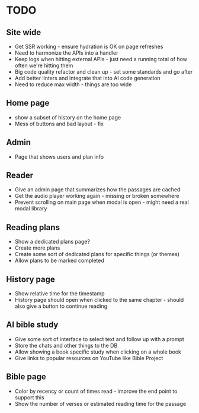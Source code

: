 # TODO

## Site wide

- Get SSR working - ensure hydration is OK on page refreshes
- Need to harmonize the APIs into a handler
- Keep logs when hitting external APIs - just need a running total of how often we're hitting them
- Big code quality refactor and clean up - set some standards and go after
- Add better linters and integrate that into AI code generation
- Need to reduce max width - things are too wide

## Home page

- show a subset of history on the home page
- Mess of buttons and bad layout - fix

## Admin

- Page that shows users and plan info

## Reader

- Give an admin page that summarizes how the passages are cached
- Get the audio player working again - missing or broken somewhere
- Prevent scrolling on main page when modal is open - might need a real modal library

## Reading plans

- Show a dedicated plans page?
- Create more plans
- Create some sort of dedicated plans for specific things (or themes)
- Allow plans to be marked completed

## History page

- Show relative time for the timestamp
- History page should open when clicked to the same chapter - should also give a button to continue reading

## AI bible study

- Give some sort of interface to select text and follow up with a prompt
- Store the chats and other things to the DB
- Allow showing a book specific study when clicking on a whole book
- Give links to popular resources on YouTube like Bible Project

## Bible page

- Color by recency or count of times read - improve the end point to support this
- Show the number of verses or estimated reading time for the passage
